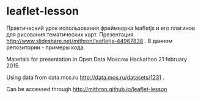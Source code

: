 # leaflet-lesson

Практический урок использования фреймворка leafletjs и его плагинов для рисования тематических карт. Презентация http://www.slideshare.net/mithron/leafletjs-44967838 . В данном репозитории - примеры кода. 

Materials for presentation in Open Data Moscow Hackathon 21 february 2015. 

Using data from data.mos.ru http://data.mos.ru/datasets/1231 .

Can be accessed through http://mithron.github.io/leaflet-lesson 
